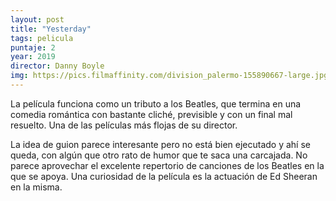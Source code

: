 ```yaml
---
layout: post
title: "Yesterday"
tags: pelicula
puntaje: 2
year: 2019
director: Danny Boyle
img: https://pics.filmaffinity.com/division_palermo-155890667-large.jpg
---
```


La película funciona como un tributo a los Beatles, que termina en una comedia romántica con bastante cliché, previsible y con un final mal resuelto. Una de las películas más flojas de su director.

La idea de guion parece interesante pero no está bien ejecutado y ahí se queda, con algún que otro rato de humor que te saca una carcajada.  No parece aprovechar el excelente repertorio de canciones de los Beatles en la que se apoya.  Una curiosidad de la película es la actuación de Ed Sheeran en la misma.
